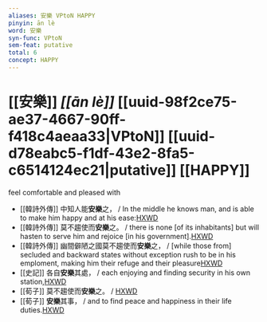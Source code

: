 ```yaml
---
aliases: 安樂 VPtoN HAPPY
pinyin: ān lè
word: 安樂
syn-func: VPtoN
sem-feat: putative
total: 6
concept: HAPPY 
---
```

# [[安樂]] *[[ān lè]]*  [[uuid-98f2ce75-ae37-4667-90ff-f418c4aeaa33|VPtoN]] [[uuid-d78eabc5-f1df-43e2-8fa5-c6514124ec21|putative]] [[HAPPY]]
feel comfortable and pleased with
 - [[韓詩外傳]] 中知人能**安樂**之， / In the middle he knows man, and is able to make him happy and at his ease:[HXWD](https://hxwd.org/textview.html?location=KR1c0066_tls_001-25a.10)
 - [[韓詩外傳]] 莫不趨使而**安樂**之。 / there is none [of its inhabitants] but will hasten to serve him and rejoice [in his government].[HXWD](https://hxwd.org/textview.html?location=KR1c0066_tls_003-35a.16)
 - [[韓詩外傳]] 幽間僻陋之國莫不趨使而**安樂**之， / [while those from] secluded and backward states without exception rush to be in his emploment, making him their refuge and their pleasure[HXWD](https://hxwd.org/textview.html?location=KR1c0066_tls_004-10a.60)
 - [[史記]] 各自**安樂**其處， / each enjoying and finding security in his own station,[HXWD](https://hxwd.org/textview.html?location=KR2a0001_tls_006-330a.35)
 - [[荀子]] 莫不趨使而**安樂**之。
                     / [HXWD](https://hxwd.org/textview.html?location=KR3a0002_tls_009-15a.18)
 - [[荀子]] **安樂**其事， / and to find peace and happiness in their life duties.[HXWD](https://hxwd.org/textview.html?location=KR3a0002_tls_012-6a.63)